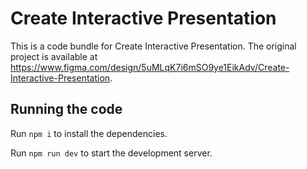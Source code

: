 
  # Create Interactive Presentation

  This is a code bundle for Create Interactive Presentation. The original project is available at https://www.figma.com/design/5uMLqK7i6mSO9ye1EikAdv/Create-Interactive-Presentation.

  ## Running the code

  Run `npm i` to install the dependencies.

  Run `npm run dev` to start the development server.
  